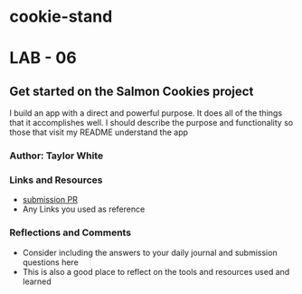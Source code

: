 # cookie-stand
# LAB - 06

## Get started on the Salmon Cookies project

I build an app with a direct and powerful purpose. It does all of the things that it accomplishes well. I should describe the purpose and functionality so those that visit my README understand the app

### Author: Taylor White

### Links and Resources
* [submission PR](http://xyz.com)
* Any Links you used as reference

### Reflections and Comments
* Consider including the answers to your daily journal and submission questions here
* This is also a good place to reflect on the tools and resources used and learned
